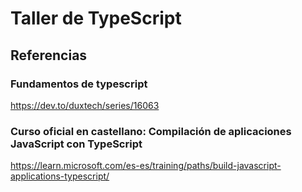 # Taller de TypeScript

## Referencias

### Fundamentos de typescript
https://dev.to/duxtech/series/16063

### Curso oficial en castellano: Compilación de aplicaciones JavaScript con TypeScript
https://learn.microsoft.com/es-es/training/paths/build-javascript-applications-typescript/